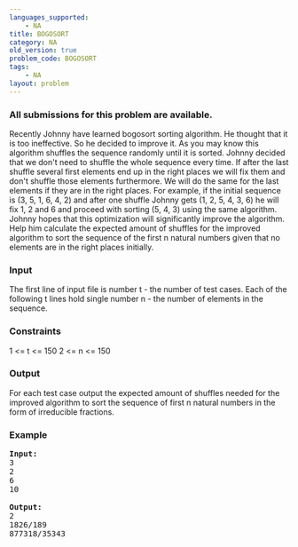```yaml
---
languages_supported:
    - NA
title: BOGOSORT
category: NA
old_version: true
problem_code: BOGOSORT
tags:
    - NA
layout: problem
---
```

###  All submissions for this problem are available. 

Recently Johnny have learned bogosort sorting algorithm. He thought that it is too ineffective. So he decided to improve it. As you may know this algorithm shuffles the sequence randomly until it is sorted. Johnny decided that we don't need to shuffle the whole sequence every time. If after the last shuffle several first elements end up in the right places we will fix them and don't shuffle those elements furthermore. We will do the same for the last elements if they are in the right places. For example, if the initial sequence is (3, 5, 1, 6, 4, 2) and after one shuffle Johnny gets (1, 2, 5, 4, 3, 6) he will fix 1, 2 and 6 and proceed with sorting (5, 4, 3) using the same algorithm. Johnny hopes that this optimization will significantly improve the algorithm. Help him calculate the expected amount of shuffles for the improved algorithm to sort the sequence of the first n natural numbers given that no elements are in the right places initially.

### Input

The first line of input file is number t - the number of test cases. Each of the following t lines hold single number n - the number of elements in the sequence.

### Constraints

1 <= t <= 150
2 <= n <= 150

### Output

For each test case output the expected amount of shuffles needed for the improved algorithm to sort the sequence of first n natural numbers in the form of irreducible fractions.

### Example

<pre>
<b>Input:</b>
3
2
6
10

<b>Output:</b>
2
1826/189
877318/35343

</pre>